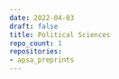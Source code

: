 ```yaml
---
date: 2022-04-03
draft: false
title: Political Sciences
repo_count: 1
repositories:
- apsa_preprints
---
```




